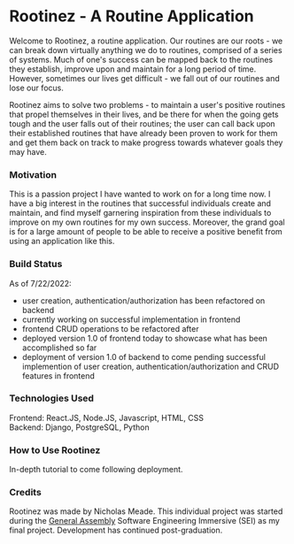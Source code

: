 # Rootinez - A Routine Application

Welcome to Rootinez, a routine application. Our routines are our roots - we can break down virtually anything we do to routines, comprised of a series of systems. Much of one's success can be mapped back to the routines they establish, improve upon and maintain for a long period of time. However, sometimes our lives get difficult - we fall out of our routines and lose our focus.

Rootinez aims to solve two problems - to maintain a user's positive routines that propel themselves in their lives, and be there for when the going gets tough and the user falls out of their routines; the user can call back upon their established routines that have already been proven to work for them and get them back on track to make progress towards whatever goals they may have.

### Motivation

This is a passion project I have wanted to work on for a long time now. I have a big interest in the routines that successful individuals create and maintain, and find myself garnering inspiration from these individuals to improve on my own routines for my own success. Moreover, the grand goal is for a large amount of people to be able to receive a positive benefit from using an application like this.

### Build Status

As of 7/22/2022:

- user creation, authentication/authorization has been refactored on backend
- currently working on successful implementation in frontend
- frontend CRUD operations to be refactored after
- deployed version 1.0 of frontend today to showcase what has been accomplished so far
- deployment of version 1.0 of backend to come pending successful implemention of user creation, authentication/authorization and CRUD features in frontend

### Technologies Used

Frontend: React.JS, Node.JS, Javascript, HTML, CSS   
Backend: Django, PostgreSQL, Python

### How to Use Rootinez

In-depth tutorial to come following deployment.

### Credits

Rootinez was made by Nicholas Meade. This individual project was started during the [General Assembly](https://generalassemb.ly/) Software Engineering Immersive (SEI) as my final project. Development has continued post-graduation.